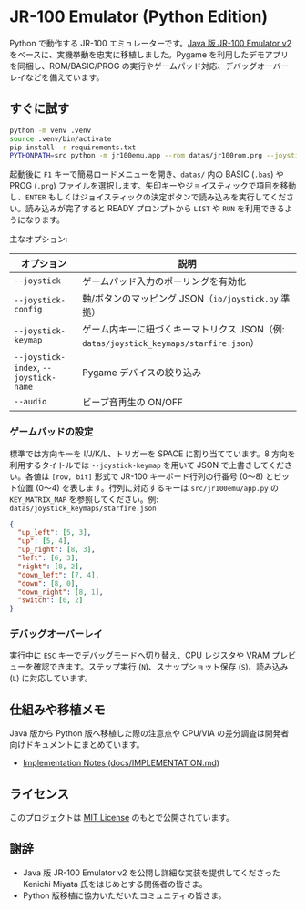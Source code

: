 # JR-100 Emulator (Python Edition)

Python で動作する JR-100 エミュレーターです。[Java 版 JR-100 Emulator v2](https://github.com/kemusiro/jr100-emulator-v2) をベースに、実機挙動を忠実に移植しました。Pygame を利用したデモアプリを同梱し、ROM/BASIC/PROG の実行やゲームパッド対応、デバッグオーバーレイなどを備えています。

## すぐに試す

```bash
python -m venv .venv
source .venv/bin/activate
pip install -r requirements.txt
PYTHONPATH=src python -m jr100emu.app --rom datas/jr100rom.prg --joystick --audio
```

起動後に `F1` キーで簡易ロードメニューを開き、`datas/` 内の BASIC (`.bas`) や PROG (`.prg`) ファイルを選択します。矢印キーやジョイスティックで項目を移動し、`ENTER` もしくはジョイスティックの決定ボタンで読み込みを実行してください。読み込みが完了すると READY プロンプトから `LIST` や `RUN` を利用できるようになります。

主なオプション:

| オプション | 説明 |
| --- | --- |
| `--joystick` | ゲームパッド入力のポーリングを有効化 |
| `--joystick-config` | 軸/ボタンのマッピング JSON（`io/joystick.py` 準拠） |
| `--joystick-keymap` | ゲーム内キーに紐づくキーマトリクス JSON（例: `datas/joystick_keymaps/starfire.json`） |
| `--joystick-index`, `--joystick-name` | Pygame デバイスの絞り込み |
| `--audio` | ビープ音再生の ON/OFF |

### ゲームパッドの設定

標準では方向キーを I/J/K/L、トリガーを SPACE に割り当てています。8 方向を利用するタイトルでは `--joystick-keymap` を用いて JSON で上書きしてください。各値は `[row, bit]` 形式で JR-100 キーボード行列の行番号 (0〜8) とビット位置 (0〜4) を表します。行列に対応するキーは `src/jr100emu/app.py` の `KEY_MATRIX_MAP` を参照してください。例: `datas/joystick_keymaps/starfire.json`

```json
{
  "up_left": [5, 3],
  "up": [5, 4],
  "up_right": [8, 3],
  "left": [6, 3],
  "right": [8, 2],
  "down_left": [7, 4],
  "down": [8, 0],
  "down_right": [8, 1],
  "switch": [0, 2]
}
```

### デバッグオーバーレイ

実行中に `ESC` キーでデバッグモードへ切り替え、CPU レジスタや VRAM プレビューを確認できます。ステップ実行 (`N`)、スナップショット保存 (`S`)、読み込み (`L`) に対応しています。

## 仕組みや移植メモ

Java 版から Python 版へ移植した際の注意点や CPU/VIA の差分調査は開発者向けドキュメントにまとめています。

- [Implementation Notes (docs/IMPLEMENTATION.md)](docs/IMPLEMENTATION.md)

## ライセンス

このプロジェクトは [MIT License](LICENSE) のもとで公開されています。

## 謝辞

- Java 版 JR-100 Emulator v2 を公開し詳細な実装を提供してくださった Kenichi Miyata 氏をはじめとする関係者の皆さま。
- Python 版移植に協力いただいたコミュニティの皆さま。
